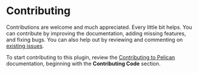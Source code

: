 Contributing
============

Contributions are welcome and much appreciated. Every little bit helps. You can contribute by improving the documentation, adding missing features, and fixing bugs. You can also help out by reviewing and commenting on [existing issues][].

To start contributing to this plugin, review the [Contributing to Pelican][] documentation, beginning with the **Contributing Code** section.

[existing issues]: https://github.com/deme3/pelican-email-cloak/issues
[Contributing to Pelican]: https://docs.getpelican.com/en/latest/contribute.html
